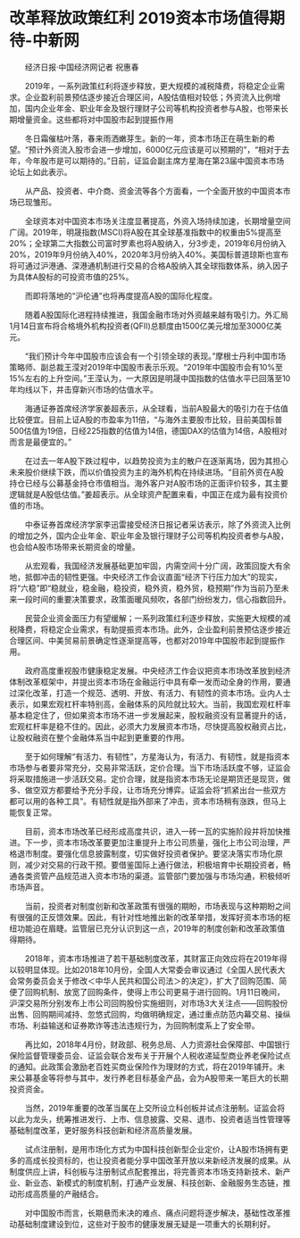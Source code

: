 # 改革释放政策红利 2019资本市场值得期待-中新网

　　经济日报·中国经济网记者 祝惠春

　　2019年，一系列政策红利将逐步释放，更大规模的减税降费，将稳定企业需求。企业盈利前景预估逐步接近合理区间，A股估值相对较低；外资流入比例增加，国内企业年金、职业年金及银行理财子公司等机构投资者参与A股，也带来长期增量资金。这些都将对中国股市起到提振作用

　　冬日霜催枯叶落，春来雨洒嫩芽生。新的一年，资本市场正在萌生新的希望。“预计外资流入股市会进一步增加，6000亿元应该是可以预期的”，“相对于去年，今年股市是可以期待的。”日前，证监会副主席方星海在第23届中国资本市场论坛上如此表示。

　　从产品、投资者、中介商、资金流等各个方面看，一个全面开放的中国资本市场已现雏形。

　　全球资本对中国资本市场关注度显著提高，外资入场持续加速，长期增量空间广阔。2019年，明晟指数(MSCI)将A股在其全球基准指数中的权重由5%提高至20%；全球第二大指数公司富时罗素也将A股纳入，分3步走，2019年6月份纳入20%，2019年9月份纳入40%，2020年3月份纳入40%。美国标普道琼斯也宣布将可通过沪港通、深港通机制进行交易的合格A股纳入其全球指数体系，纳入因子为具体A股标的可投资市值的25%。

　　而即将落地的“沪伦通”也将再度提高A股的国际化程度。

　　随着A股国际化进程持续推进，我国金融市场对外资越来越有吸引力。外汇局1月14日宣布将合格境外机构投资者(QFII)总额度由1500亿美元增加至3000亿美元。

　　“我们预计今年中国股市应该会有一个引领全球的表现。”摩根士丹利中国市场策略师、副总裁王滢对2019年中国股市表示乐观。“2019年中国股市会有10%至15%左右的上升空间。”王滢认为，一大原因是明晟中国指数的估值水平已回落至10年均线以下，并击穿新兴市场的估值水平。

　　海通证券首席经济学家姜超表示，从全球看，当前A股最大的吸引力在于估值比较便宜。目前上证A股的市盈率为11倍，“与海外主要股市比较，目前美国标普500估值为19倍，日经225指数的估值为14倍，德国DAX的估值为14倍，A股相对而言是最便宜的。”

　　在过去一年A股下跌过程中，以趋势投资为主的散户在逐渐离场，因为其担心未来股价继续下跌，而以价值投资为主的海外机构在持续进场。“目前外资在A股持仓已经与公募基金持仓市值相当。海外客户对A股市场的正面评价较多，其主要逻辑就是A股低估值。”姜超表示。从全球资产配置来看，中国正在成为最有投资价值的市场。

　　中泰证券首席经济学家李迅雷接受经济日报记者采访表示，除了外资流入比例的增加之外，国内企业年金、职业年金及银行理财子公司等机构投资者参与A股，也会给A股市场带来长期资金的增量。

　　从宏观看，我国经济发展基础更加牢固，内需空间十分广阔，政策回旋大有余地，抵御冲击的韧性更强。中央经济工作会议直面“经济下行压力加大”的现实，将“六稳”即“稳就业，稳金融，稳投资，稳外资，稳外贸，稳预期”作为当前乃至未来一段时间的重要决策要求，政策面暖风频吹，各部门纷纷发力，信心指数回升。

　　民营企业资金面压力有望缓解；一系列政策红利逐步释放，实施更大规模的减税降费，将稳定企业需求，有助提振资本市场。此外，企业盈利前景预估逐步接近合理区间、中美贸易前景确定性逐渐提高等，也都对2019年中国股市起到提振作用。

　　政府高度重视股市健康稳定发展。中央经济工作会议把资本市场改革放到经济体制改革框架中，并提出资本市场在金融运行中具有牵一发而动全身的作用，要通过深化改革，打造一个规范、透明、开放、有活力、有韧性的资本市场。业内人士表示，如果宏观杠杆率特别高，金融体系的风险就比较大。当前，我国宏观杠杆率基本稳定住了，但如果资本市场不进一步发展起来，股权融资没有显著提升的话，宏观杠杆率是稳不住的。因此，必须大力发展资本市场，尽快提高股权融资占比，让股权融资在整个金融体系当中起到更重要的作用。

　　至于如何理解“有活力、有韧性”，方星海认为，有活力、有韧性，就是指资本市场参与者要非常充分，交易非常活跃，定价合理。当下市场活跃度不够，证监会将采取措施进一步活跃交易。定价合理，就是指资本市场无论是期货还是现货，做多、做空双方都要给予充分手段，让市场充分博弈。证监会将“抓紧出台一些双方都可以用的各种工具”。有韧性就是指外部来了冲击，资本市场稍有涨跌，但马上能恢复正常。

　　目前，资本市场改革已经形成高度共识，进入一砖一瓦的实施阶段并将加快推进。下一步，资本市场改革要更加注重提升上市公司质量，强化上市公司治理，严格退市制度。要强化信息披露制度，切实做好投资者保护。要坚决落实市场化原则，减少对交易的行政干预。要借鉴国际上通行做法，积极培育中长期投资者，畅通各类资管产品规范进入资本市场的渠道。监管部门要加强与市场沟通，积极倾听市场声音。

　　当前，投资者对制度创新和改革政策有很强的期盼，市场表现与这种期盼之间有很强的正反馈效果。因此，有针对性地推出新的改革举措，发挥好资本市场的枢纽功能迫在眉睫。监管层已充分认识到这一点，2019年的制度创新和改革政策值得期待。

　　2018年，资本市场推进了若干基础制度改革，其财富正向效应将在2019年得以较明显体现。比如2018年10月份，全国人大常委会审议通过《全国人民代表大会常务委员会关于修改＜中华人民共和国公司法＞的决定》，扩大了回购范围、简便了回购机制、放宽了回购条件，使得上市公司更易于进行回购。1月11日晚间，沪深交易所分别发布上市公司回购股份实施细则，对市场3大关注点——回购股份出售、回购期间减持、忽悠式回购，均做明确规定，通过重点防范内幕交易、操纵市场、利益输送和证券欺诈等违法违规行为，为回购制度系上了安全带。

　　再比如，2018年4月份，财政部、税务总局、人力资源社会保障部、中国银行保险监督管理委员会、证监会联合发布关于开展个人税收递延型商业养老保险试点的通知。此政策会激励老百姓买商业保险作为理财的方式，将在2019年铺开。未来公募基金等将参与其中，发行养老目标基金产品，会为A股带来一笔巨大的长期投资资金。

　　当然，2019年重要的改革当属在上交所设立科创板并试点注册制。证监会将以此为龙头，统筹推进发行、上市、信息披露、交易、退市、投资者适当性管理等基础制度改革，更好服务科技创新和经济高质量发展。

　　试点注册制，是用市场化方式为中国科技创新型企业定价，让A股市场拥有更多的高成长投资标的，也让投资者能分享中国改革开放以来新经济发展的成果。从制度供应上讲，科创板与注册制试点配套推出，将完善资本市场支持新技术、新产业、新业态、新模式的制度机制，打通产业发展、科技创新、金融服务生态链，推动形成高质量的产融结合。

　　对中国股市而言，长期悬而未决的难点、痛点问题将逐步解决，基础性改革推动基础制度建设到位，这些对于股市的健康发展无疑是一项重大的长期利好。

&nbsp;
